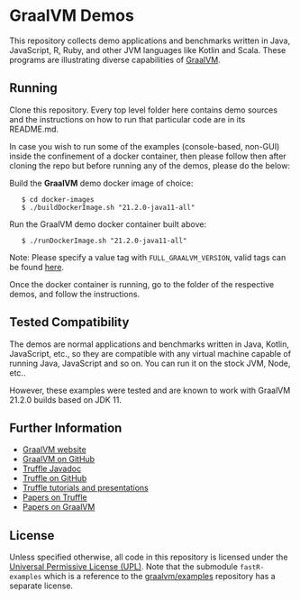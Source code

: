 # GraalVM Demos

This repository collects demo applications and benchmarks written in Java, JavaScript, R, Ruby, and other JVM languages like Kotlin and Scala.
These programs are illustrating diverse capabilities of [GraalVM](http://graalvm.org).

## Running

Clone this repository. Every top level folder here contains demo sources and the instructions on how to run that particular code are in its README.md.

In case you wish to run some of the examples (console-based, non-GUI) inside the confinement of a docker container, then please follow then after cloning the repo but before running any of the demos, please do the below:

Build the **GraalVM** demo docker image of choice:
```
   $ cd docker-images
   $ ./buildDockerImage.sh "21.2.0-java11-all"
```

Run the GraalVM demo docker container built above:
```
   $ ./runDockerImage.sh "21.2.0-java11-all"
```

Note: Please specify a value tag with `FULL_GRAALVM_VERSION`, valid tags can be found [here](https://hub.docker.com/r/findepi/graalvm/tags). 

Once the docker container is running, go to the folder of the respective demos, and follow the instructions.

## Tested Compatibility

The demos are normal applications and benchmarks written in Java, Kotlin, JavaScript, etc., so they are compatible with any virtual machine capable of running Java, JavaScript and so on.
You can run it on the stock JVM, Node, etc..

However, these examples were tested and are known to work with GraalVM 21.2.0 builds based on JDK 11.

## Further Information

* [GraalVM website](https://www.graalvm.org)
* [GraalVM on GitHub](https://github.com/oracle/graal/tree/master/compiler)
* [Truffle Javadoc](http://www.graalvm.org/truffle/javadoc/)
* [Truffle on GitHub](https://github.com/oracle/graal/tree/master/truffle)
* [Truffle tutorials and presentations](https://github.com/oracle/graal/blob/master/docs/Publications.md)
* [Papers on Truffle](http://ssw.jku.at/Research/Projects/JVM/Truffle.html)
* [Papers on GraalVM](http://ssw.jku.at/Research/Projects/JVM/Graal.html)

## License

Unless specified otherwise, all code in this repository is licensed under the [Universal Permissive License (UPL)](http://opensource.org/licenses/UPL).
Note that the submodule `fastR-examples` which is a reference to the [graalvm/examples](https://github.com/graalvm/examples) repository has a separate license.
